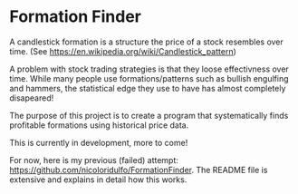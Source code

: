 # Formation Finder

A candlestick formation is a structure the price of a stock resembles over time. (See https://en.wikipedia.org/wiki/Candlestick_pattern)

A problem with stock trading strategies is that they loose effectivness over time. While many people use formations/patterns such as bullish engulfing and hammers, the statistical edge they use to have has almost completely disapeared! 

The purpose of this project is to create a program that systematically finds profitable formations using historical price data.

This is currently in development, more to come!

For now, here is my previous (failed) attempt: https://github.com/nicoloridulfo/FormationFinder. The README file is extensive and explains in detail how this works.